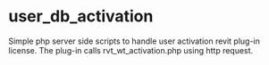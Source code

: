 # user_db_activation

Simple php server side scripts to handle user activation revit plug-in license. The plug-in calls rvt_wt_activation.php using http request.
